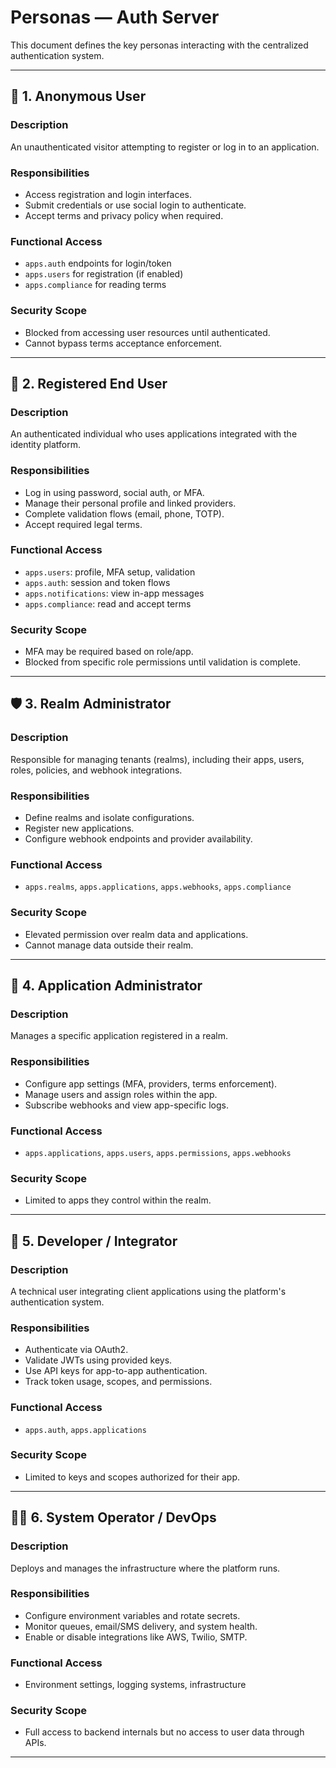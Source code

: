 # Personas — Auth Server

This document defines the key personas interacting with the centralized authentication system.

---

## 👤 1. Anonymous User

### Description
An unauthenticated visitor attempting to register or log in to an application.

### Responsibilities
- Access registration and login interfaces.
- Submit credentials or use social login to authenticate.
- Accept terms and privacy policy when required.

### Functional Access
- `apps.auth` endpoints for login/token
- `apps.users` for registration (if enabled)
- `apps.compliance` for reading terms

### Security Scope
- Blocked from accessing user resources until authenticated.
- Cannot bypass terms acceptance enforcement.

---

## 👤 2. Registered End User

### Description
An authenticated individual who uses applications integrated with the identity platform.

### Responsibilities
- Log in using password, social auth, or MFA.
- Manage their personal profile and linked providers.
- Complete validation flows (email, phone, TOTP).
- Accept required legal terms.

### Functional Access
- `apps.users`: profile, MFA setup, validation
- `apps.auth`: session and token flows
- `apps.notifications`: view in-app messages
- `apps.compliance`: read and accept terms

### Security Scope
- MFA may be required based on role/app.
- Blocked from specific role permissions until validation is complete.

---

## 🛡️ 3. Realm Administrator

### Description
Responsible for managing tenants (realms), including their apps, users, roles, policies, and webhook integrations.

### Responsibilities
- Define realms and isolate configurations.
- Register new applications.
- Configure webhook endpoints and provider availability.

### Functional Access
- `apps.realms`, `apps.applications`, `apps.webhooks`, `apps.compliance`

### Security Scope
- Elevated permission over realm data and applications.
- Cannot manage data outside their realm.

---

## 🧩 4. Application Administrator

### Description
Manages a specific application registered in a realm.

### Responsibilities
- Configure app settings (MFA, providers, terms enforcement).
- Manage users and assign roles within the app.
- Subscribe webhooks and view app-specific logs.

### Functional Access
- `apps.applications`, `apps.users`, `apps.permissions`, `apps.webhooks`

### Security Scope
- Limited to apps they control within the realm.

---

## 👷 5. Developer / Integrator

### Description
A technical user integrating client applications using the platform's authentication system.

### Responsibilities
- Authenticate via OAuth2.
- Validate JWTs using provided keys.
- Use API keys for app-to-app authentication.
- Track token usage, scopes, and permissions.

### Functional Access
- `apps.auth`, `apps.applications`

### Security Scope
- Limited to keys and scopes authorized for their app.

---

## 🧑‍🔧 6. System Operator / DevOps

### Description
Deploys and manages the infrastructure where the platform runs.

### Responsibilities
- Configure environment variables and rotate secrets.
- Monitor queues, email/SMS delivery, and system health.
- Enable or disable integrations like AWS, Twilio, SMTP.

### Functional Access
- Environment settings, logging systems, infrastructure

### Security Scope
- Full access to backend internals but no access to user data through APIs.

---
